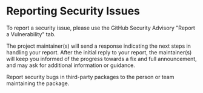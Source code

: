 # Reporting Security Issues

To report a security issue, please use the GitHub Security Advisory "Report a Vulnerability" tab.

The project maintainer(s) will send a response indicating the next steps in handling your report.
After the initial reply to your report, the maintainer(s) will keep you informed of the progress
towards a fix and full announcement, and may ask for additional information or guidance.

Report security bugs in third-party packages to the person or team maintaining the package.
